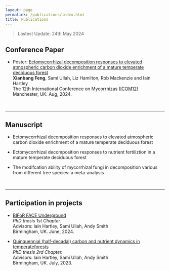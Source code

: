 ```yaml
---
layout: page
permalink: /publications/index.html
title: Publications
---
```


> Lastest Update: 24th May 2024&nbsp;

## Conference Paper

- Poster: [Ectomycorrhizal decomposition responses to elevated atmospheric carbon dioxide enrichment of a mature temperate deciduous forest](/mypaper/poster/ICOM12.md)<br>**Xianbang Feng**, Sami Ullah, Liz Hamilton, Rob Mackenzie and Iain Hartley<br>The 12th International Conference on Mycorrhizas ([ICOM12](https://icom12.org/))<br>Manchester, UK. Aug, 2024.

  <br>




---

## Manuscript

- Ectomycorrhizal decomposition responses to elevated atmospheric carbon dioxide enrichment of a mature temperate deciduous forest<br>

- Ectomycorrhizal decomposition responses to nutrient fertiliztion in a mature temperate deciduous forest<br>

- The modifcation ability of mycorrhizal fungi in decomposition various from different tree species: a meta-analysis<br>

  <br>

---

## Participation in projects

- [BIFoR FACE Underground](https://www.birmingham.ac.uk/research/bifor/face/face-underground)<br>*PhD thesis 1st Chapter.*<br> Advisors: Iain Hartley, Sami Ullah, Andy Smith<br>Birmingham, UK. June, 2024.<br>

- [Quinquennial (half-decadal) carbon and nutrient dynamics in temperateforests](https://www.birmingham.ac.uk/research/bifor/face/quintus)<br>*PhD thesis 2rd Chapter.*<br> Advisors: Iain Hartley, Sami Ullah, Andy Smith<br>Birmingham, UK. July, 2023.<br>

  <br>
